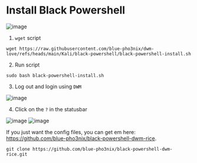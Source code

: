 # Install Black Powershell

![image](https://github.com/user-attachments/assets/b1c1bb27-52ed-4f30-a8c0-925f596df899)


1. `wget` script

```
wget https://raw.githubusercontent.com/blue-pho3nix/dwm-love/refs/heads/main/Kali/black-powershell/black-powershell-install.sh
```
2. Run script

```
sudo bash black-powershell-install.sh
```

3. Log out and login using `DWM`

![image](https://github.com/user-attachments/assets/962e46d6-903b-499b-a6b9-9ae2094cf3a4)

4. Click on the `?` in the statusbar

![image](https://github.com/user-attachments/assets/35a1a856-4789-4bf9-8c2c-8700093652b9)
![image](https://github.com/user-attachments/assets/f32bb50f-72d9-4749-b3c5-def740e9582c)

If you just want the config files, you can get em here: https://github.com/blue-pho3nix/black-powershell-dwm-rice.

```
git clone https://github.com/blue-pho3nix/black-powershell-dwm-rice.git
```
